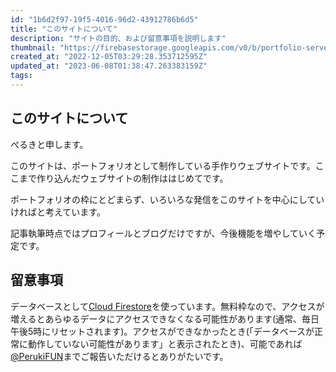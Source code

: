 ```yaml
---
id: "1b6d2f97-19f5-4016-96d2-43912786b6d5"
title: "このサイトについて"
description: "サイトの目的、および留意事項を説明します"
thumbnail: "https://firebasestorage.googleapis.com/v0/b/portfolio-server-77440.appspot.com/o/images%2Fprofile%2Fhakodate.jpeg?alt=media&token=e7cb7931-55bf-4869-961a-c83e5a1a4495"
created_at: "2022-12-05T03:29:28.353712595Z"
updated_at: "2023-06-08T01:38:47.263383159Z"
tags: 
---
```


## このサイトについて

ぺるきと申します。

このサイトは、ポートフォリオとして制作している手作りウェブサイトです。ここまで作り込んだウェブサイトの制作ははじめてです。

ポートフォリオの枠にとどまらず、いろいろな発信をこのサイトを中心にしていければと考えています。

記事執筆時点ではプロフィールとブログだけですが、今後機能を増やしていく予定です。

## 留意事項

データベースとして[Cloud Firestore](https://cloud.google.com/firestore/)を使っています。無料枠なので、アクセスが増えるとあらゆるデータにアクセスできなくなる可能性があります(通常、毎日午後5時にリセットされます)。アクセスができなかったとき(「データベースが正常に動作していない可能性があります」と表示されたとき)、可能であれば[@PerukiFUN](https://twitter.com/PerukiFUN)までご報告いただけるとありがたいです。

